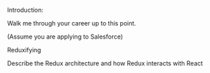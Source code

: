 Introduction:

Walk me through your career up to this point.

(Assume you are applying to Salesforce)

Reduxifying

Describe the Redux architecture and how Redux interacts with React
